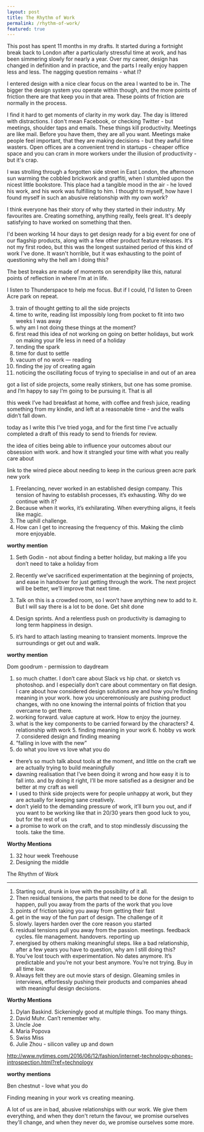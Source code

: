 ```yaml
---
layout: post
title: The Rhythm of Work
permalink: /rhythm-of-work/
featured: true
---
```


This post has spent 11 months in my drafts. It started during a fortnight break back to London after a particularly stressful time at work, and has been simmering slowly for nearly a year. Over my career, design has changed in definition and in practice, and the parts I really enjoy happen less and less. The nagging question remains - what I?

I entered design with a nice clear focus on the area I wanted to be in. The bigger the design system you operate within though, and the more points of friction there are that keep you in that area. These points of friction are normally in the process.

I find it hard to get moments of clarity in my work day. The day is littered with distractions. I don't mean Facebook, or checking Twitter - but meetings, shoulder taps and emails. These things kill productivity. Meetings are like mail. Before you have them, they are all you want. Meetings make people feel important, that they are making decisions - but they awful time wasters.  Open offices are a convenient trend in startups - cheaper office space and you can cram in more workers under the illusion of productivity - but it's crap.

I was strolling through a forgotten side street in East London, the afternoon sun warming the cobbled brickwork and graffiti, when I stumbled upon the nicest little bookstore. This place had a tangible mood in the air - he loved his work, and his work was fulfilling to him. I thought to myself, how have I found myself in such an abusive relationship with my own work?

I think everyone has their story of why they started in their industry. My favourites are. Creating something, anything really, feels great. It's deeply satisfying to have worked on something that then.

I'd been working 14 hour days to get design ready for a big event for one of our flagship products, along with a few other product feature releases. It's not my first rodeo, but this was the longest sustained period of this kind of work I've done. It wasn't horrible, but it was exhausting to the point of questioning why the hell am I doing this?

The best breaks are made of moments on serendipity like this, natural points of reflection in where I’m at in life.

I listen to Thunderspace to help me focus. But if I could, I'd listen to Green Acre park on repeat.


3. train of thought getting to all the side projects
4. time to write, reading list impossibly long from pocket to fit into two weeks I was away
5. why am I not doing these things at the moment?
6. first read this idea of not working on going on better holidays, but work on making your life less in need of a holiday
7. tending the spark
8. time for dust to settle
9. vacuum of no work — reading
10. finding the joy of creating again
11. noticing the oscillating focus of trying to specialise in and out of an area

got a list of side projects, some really stinkers, but one has some promise. and I’m happy to say I’m going to be pursuing it. That is all

this week I’ve had breakfast at home, with coffee and fresh juice, reading something from my kindle, and left at a reasonable time - and the walls didn’t fall down.

today as I write this I’ve tried yoga, and for the first time I’ve actually completed a draft of this ready to send to friends for review.

the idea of cities being able to influence your outcomes
about our obsession with work. and how it strangled your time with what you really care about


link to the wired piece about needing to keep in the curious
green acre park new york

1. Freelancing, never worked in an established design company. This tension of having to establish processes, it’s exhausting. Why do we continue with it?
2. Because when it works, it’s exhilarating. When everything aligns, it feels like magic.
3. The uphill challenge.
4. How can I get to increasing the frequency of this. Making the climb more enjoyable.

**worthy mention**
1. Seth Godin - not about finding a better holiday, but making a life you don’t need to take a holiday from

1. Recently we’ve sacrificed experimentation at the beginning of projects, and ease in handover for just getting through the work. The next project will be better, we’ll improve that next time.
2. Talk on this is a crowded room, so I won’t have anything new to add to it. But I will say there is a lot to be done. Get shit done
3. Design sprints. And a relentless push on productivity is damaging to long term happiness in design.
4. it’s hard to attach lasting meaning to transient moments. Improve the surroundings or get out and walk.

**worthy mention**

Dom goodrum - permission to daydream

1. so much chatter. I don’t care about Slack vs hip chat. or sketch vs photoshop. and I especially don’t care about commentary on flat design. I care about how considered design solutions are and how you’re finding meaning in your work. how you unceremoniously are pushing product changes, with no one knowing the internal points of friction that you overcame to get there.
2. working forward. value capture at work. How to enjoy the journey.
3. what is the key components to be carried forward by the characters?
		4. relationship with work
		5. finding meaning in your work
		6. hobby vs work
		7. considered design and finding meaning
8. “falling in love with the new”
9. do what you love vs love what you do

- there’s so much talk about tools at the moment, and little on the craft we are actually trying to build meaningfully
- dawning realisation that I’ve been doing it wrong and how easy it is to fall into. and by doing it right, I’ll be more satisfied as a designer and be better at my craft as well
- I used to think side projects were for people unhappy at work, but they are actually for keeping sane creatively.
- don’t yield to the demanding pressure of work, it’ll burn you out, and if you want to be working like that in 20/30 years then good luck to you, but for the rest of us
- a promise to work on the craft, and to stop mindlessly discussing the tools. take the time.




**Worthy Mentions**
1. 32 hour week Treehouse
2. Designing the middle


The Rhythm of Work

- - -

1. Starting out, drunk in love with the possibility of it all.
2. Then residual tensions, the parts that need to be done for the design to happen, pull you away from the parts of the work that you love
3. points of friction taking you away from getting their fast
4. get in the way of the fun part of design. The challenge of it
5. slowly. layers harden over the core reason you started
6. residual tensions pull you away from the passion. meetings. feedback cycles. file management. handovers. reporting up
7. energised by others making meaningful steps. like a bad relationship, after a few years you have to question, why am I still doing this?
8. You’ve lost touch with experimentation. No dates anymore. It’s predictable and you’re not your best anymore. You’re not trying. Buy in all time low.
9. Always felt they are out movie stars of design. Gleaming smiles in interviews, effortlessly pushing their products and companies ahead with meaningful design decisions.

**Worthy Mentions**
1. Dylan Baskind. Sickeningly good at multiple things. Too many things.
2. David Muhr. Can’t remember why.
3. Uncle Joe
4. Maria Popova
5. Swiss Miss
6. Julie Zhou - silicon valley up and down

http://www.nytimes.com/2016/06/12/fashion/internet-technology-phones-introspection.html?ref=technology

**worthy mentions**

Ben chestnut - love what you do

Finding meaning in your work vs creating meaning.


A lot of us are in bad, abusive relationships with our work. We give them everything, and when they don't return the favour, we promise ourselves they'll change, and when they never do, we promise ourselves some more.
